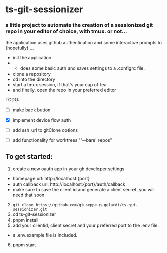 # ts-git-sessionizer

### a little project to automate the creation of a sessionized git repo in your editor of choice, with tmux. or not...

the application uses github authentication and some interactive prompts to {hopefully} ...
 - init the application 
 - - does some basic auth and saves settings to a .configrc file.
 - clone a repository
 - cd into the directory
 - start a tmux session, if that's your cup of tea
 - and finally, open the repo in your preferred editor

TODO: 
- [ ] make back button
- [x] implement device flow auth
- [ ] add ssh_url to gitClone options
- [ ] add functionality for worktrees "'--bare' repos" 


## To get started:
1. create a new oauth app in your gh developer settings 
 - homepage url: http://localhost:{port} 
 - auth callback url: http://localhost:{port}/auth/callback
 - make sure to save the client id and generate a client secret, you will need that soon
2. `git clone https://github.com/giuseppe-g-gelardi/ts-git-sessionizer.git`
3. cd ts-git-sessionizer
4. pnpm install
5. add your clientid, client secret and your preferred port to the .env file. 
 - a .env.example file is included. 
6. pnpm start
